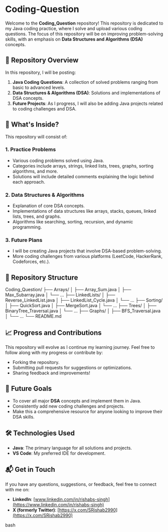 # Coding-Question

Welcome to the **Coding_Question** repository! This repository is dedicated to my Java coding practice, where I solve and upload various coding questions. The focus of this repository will be on improving problem-solving skills, with an emphasis on **Data Structures and Algorithms (DSA)** concepts.

## 📝 Repository Overview

In this repository, I will be posting:

1. **Java Coding Questions**: A collection of solved problems ranging from basic to advanced levels.
2. **Data Structures & Algorithms (DSA)**: Solutions and implementations of DSA concepts.
3. **Future Projects**: As I progress, I will also be adding Java projects related to coding challenges and DSA.

## 🚀 What's Inside?

This repository will consist of:

### 1. Practice Problems
- Various coding problems solved using Java.
- Categories include arrays, strings, linked lists, trees, graphs, sorting algorithms, and more.
- Solutions will include detailed comments explaining the logic behind each approach.

### 2. Data Structures & Algorithms
- Explanation of core DSA concepts.
- Implementations of data structures like arrays, stacks, queues, linked lists, trees, and graphs.
- Algorithms like searching, sorting, recursion, and dynamic programming.

### 3. Future Plans
- I will be creating Java projects that involve DSA-based problem-solving.
- More coding challenges from various platforms (LeetCode, HackerRank, Codeforces, etc.).

## 📂 Repository Structure
Coding_Question/ ├── Arrays/ │ ├── Array_Sum.java │ ├── Max_Subarray.java │ └── ... ├── LinkedLists/ │ ├── Reverse_LinkedList.java │ ├── LinkedList_Cycle.java │ └── ... ├── Sorting/ │ ├── QuickSort.java │ ├── MergeSort.java │ └── ... ├── Trees/ │ ├── BinaryTree_Traversal.java │ └── ... ├── Graphs/ │ ├── BFS_Traversal.java │ └── ... └── README.md

## 📈 Progress and Contributions
This repository will evolve as I continue my learning journey. Feel free to follow along with my progress or contribute by:

- Forking the repository.
- Submitting pull requests for suggestions or optimizations.
- Sharing feedback and improvements!

## 🔮 Future Goals
- To cover all major **DSA** concepts and implement them in Java.
- Consistently add new coding challenges and projects.
- Make this a comprehensive resource for anyone looking to improve their DSA skills.

## 🛠 Technologies Used
- **Java**: The primary language for all solutions and projects.
- **VS Code**: My preferred IDE for development.

## 📬 Get in Touch
If you have any questions, suggestions, or feedback, feel free to connect with me on:

- **LinkedIn**: [www.linkedin.com/in/rishabs-singh](https://www.linkedin.com/in/rishabs-singh)
- **X (formerly Twitter)**: [https://x.com/SRishab2990](https://x.com/SRishab2990)

bash

